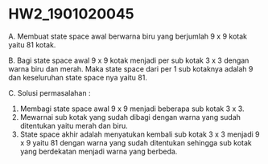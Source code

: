 # HW2_1901020045

A. Membuat state space awal berwarna biru yang berjumlah 9 x 9 kotak yaitu 81 kotak.

B. Bagi state space awal 9 x 9 kotak menjadi per sub kotak 3 x 3 dengan warna biru dan merah. Maka state space dari per 1 sub kotaknya adalah 9 dan keseluruhan state space nya yaitu 81.

C. Solusi permasalahan :

   1. Membagi state space awal 9 x 9 menjadi beberapa sub kotak 3 x 3.
   2. Mewarnai sub kotak yang sudah dibagi dengan warna yang sudah ditentukan yaitu merah dan biru.
   3. State space akhir adalah menyatukan kembali sub kotak 3 x 3 menjadi 9 x 9 yaitu 81 dengan warna yang sudah ditentukan sehingga sub kotak yang berdekatan menjadi warna yang berbeda.
